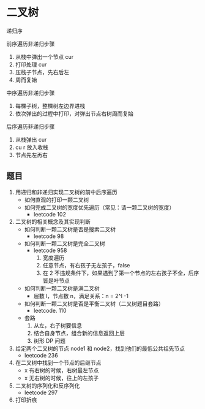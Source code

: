 # 二叉树



递归序



前序遍历非递归步骤

1. 从栈中弹出一个节点 cur
2. 打印处理 cur
3. 压栈子节点，先右后左
4. 周而复始



中序遍历非递归步骤

1. 每棵子树，整棵树左边界进栈
2. 依次弹出的过程中打印，对弹出节点右树周而复始

后序遍历非递归步骤

1. 从栈弹出 cur
2. cu r 放入收栈
3. 节点先左再右





## 题目



1. 用递归和非递归实现二叉树的前中后序遍历
   * 如何直观的打印一颗二叉树
   * 如何完成二叉树的宽度优先遍历（常见：请一颗二叉树的宽度）
     * leetcode 102
2. 二叉树的相关概念及其实现判断
   * 如何判断一颗二叉树是否是搜索二叉树
     * leetcode 98
   * 如何判断一颗二叉树是完全二叉树
     * leetcode 958
       1. 宽度遍历
       2. 任意节点，有右孩子无左孩子，false
       3. 在 2 不违规条件下，如果遇到了第一个节点的左右孩子不全，后序皆是叶节点
   * 如何判断一颗二叉树是满二叉树
     * 层数 l，节点数 n，满足关系：n = 2^l -1
   * 如何判断一颗二叉树是否是平衡二叉树（二叉树题目套路）
     * leetcode. 110
   * 套路
     1. 从左，右子树要信息
     2. 结合自身节点，组合新的信息返回上层
     3. 树形 DP 问题
3. 给定两个二叉树的节点 node1 和 node2，找到他们的最低公共祖先节点
   * leetcode 236
4. 在二叉树中找到一个节点的后继节点
   * x  有右树的时候，右树最左节点
   * x 无右树的时候，往上的左孩子
5. 二叉树的序列化和反序列化
   * leetcode 297
6. 打印折痕